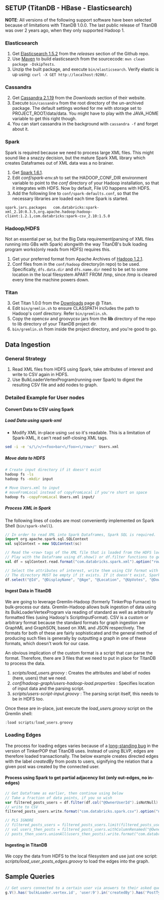## SETUP (TitanDB - HBase - Elasticsearch)

__NOTE__: All versions of the following support software have been selected because of limitations with TitanDB 1.0.0. The last public release of TitanDB was over 2 years ago, when they only supported Hadoop 1.

### Elasticsearch
1. Get [Elasticsearch 1.5.2](https://github.com/elastic/elasticsearch/releases/tag/v1.5.2) from the _releases_ section of the Github repo.
2. Use [Maven](http://maven.apache.org) to build elasticsearch from the sourcecode: `mvn clean package -DskipTests`.
3. Unzip the built package, and execute `bin/elasticsearch`. Verify elastic is up using: `curl -X GET http://localhost:9200/`.

### Cassandra
2. Get [Cassandra 2.1.19](http://www.apache.org/dyn/closer.lua/cassandra/2.1.19/apache-cassandra-2.1.19-bin.tar.gz) from the  _Downloads_ section of their website.
2. Execute `bin/cassandra` from the root directory of the un-archived package. The default settings worked for me with storage set to PROJECT\_ROOT/data/data. You might have to play with the JAVA\_HOME variable to get this right though.
2. You can start cassandra in the background with `cassandra -f` and forget about it.

### Spark
Spark is required because we need to process large XML files. This might sound like a snazzy decision, but the mature Spark XML library which creates Dataframes out of XML data was a no brainer.
1. Get [Spark 1.6.1](https://d3kbcqa49mib13.cloudfront.net/spark-1.6.1-bin-hadoop1.tgz).
2. Edit _conf/spark-env.sh_ to set the HADOOP\_CONF\_DIR environment variable to point to the _conf_ directory of your Hadoop installation, so that it integrates with HDFS. Now by default, File I/O happens with HDFS.
3. Add the following line to `conf/spark-defaults.conf`, so that the necessary libraries are loaded each time Spark is started.
```
spark.jars.packages   com.databricks:spark-xml_2.10:0.3.5,org.apache.hadoop:hadoop-client:1.2.1,com.databricks:spark-csv_2.10:1.5.0
```

### Hadoop/HDFS
Not an essential per se, but the Big Data requirement(parsing of XML files running into GBs with Spark) alongwith the way TitanDB's bulk loading program works(only reads from HDFS) requires this.
1. Get your preferred format from Apache Archives of [Hadoop 1.2.1](https://archive.apache.org/dist/hadoop/common/hadoop-1.2.1/).
2. Conf files from in the `conf/hadoop` directory(in repo) to be used. Specifically, `dfs.data.dir` and `dfs.name.dir` need to be set to some location in the local filesystem APART FROM /tmp, since /tmp is cleared every time the machine powers down.

### Titan
3. Get Titan 1.0.0 from the [Downloads](https://github.com/thinkaurelius/titan/wiki/Downloads) page @ Titan.
4. Edit `bin/gremlin.sh` to ensure CLASSPATH includes the path to Hadoop's conf directory. Refer `bin/gremlin.sh`.
4. Copy the opencsv and groovycsv jars from the **lib** directory of the repo to lib directory of your TitanDB project dir.
4. `bin/gremlin.sh` from inside the project directory, and you're good to go.


## Data Ingestion

### General Strategy
1. Read XML files from HDFS using Spark, take attributes of interest and write to CSV again in HDFS.
2. Use BulkLoaderVertexProgram(running over Spark) to digest the resulting CSV file and add nodes to graph.

### Detailed Example for User nodes
#### Convert Data to CSV using Spark
##### Load Data using spark-xml
- Modify XML in-place using `sed` so it's readable. This is a limitation of Spark-XML, it can't read self-closing XML tags.
```sh
sed -i -e 's/\/>/><foo>bar<\/foo><\/row>/' Users.xml
```
##### Move data to HDFS
```sh
# Create input directory if it doesn't exist
hadoop fs -ls
hadoop fs -mkdir input

# Move Users.xml to input
# moveFromLocal instead of copyFromLocal if you're short on space
hadoop fs -copyFromLocal Users.xml input/
```
##### Process XML in Spark
The following lines of codes are most conveniently implemented on Spark Shell (`bin/spark-shell`).
```scala
// In order to read XML into Spark Dataframes, Spark SQL is required.
import org.apache.spark.sql.SQLContext
val sqlContext = new SQLContext(sc)

// Read the <row> tags of the XML file that is loaded from the HDFS location "input/Users.xml". The <row> tags could more appropriately have been <user> tags, but that's how the file is formatted.
// Play with the Dataframe using df.show() or df.filter functions to get a sense of what the data looks like.
val df = sqlContext.read.format("com.databricks.spark.xml").option("rowTag", "row").load("input/Users.xml")

// Select the attributes of interest, write them using CSV format with no header and NULLs formatted as empty strings and write to graph/nodes/users directory in HDFS.
// The directory MUST be empty if it exists. If it doesn't exist, Spark will create it.
df.select("@Id", "@DisplayName", "@Age", "@Location", "@UpVotes", "@DownVotes", "@Reputation").write.format("com.databricks.spark.csv").option("nullValue", "").save("output/users")
```

#### Ingest Data in TitanDB
We are going to leverage Gremlin-Hadoop (formerly TinkerPop Furnace) to bulk-process our data. Gremlin-Hadoop allows bulk ingestion of data using its BulkLoaderVertexProgram via reading of standard as well as arbitrarily formatted files (using Hadoop's ScriptInputFormat). CSV is a custom or arbitrary format because the standard formats for graph ingestion are GraphML and GraphSON, based on XML and JSON respectively. The formats for both of these are fairly sophisticated and the general method of producing such files is generally by outputting a graph in one of these formats, which doesn't work for our case.

An obvious implication of the custom format is a script that can parse the format. Therefore, there are 3 files that we need to put in place for TitanDB to process the data.
1. *scripts/load\_users.groovy* : Creates the attributes and label of nodes (here, users) that we need.
2. *conf/hadoop-graph/users-hadoop-load.properties* : Specifies location of input data and the parsing script.
3. *scripts/users-script-input.groovy* : The parsing script itself, this needs to be in HDFS too.

Once these are in-place, just execute the *load\_users.groovy* script on the Gremlin shell:
```groovy
:load scripts/load_users.groovy
```

### Loading Edges
The process for loading edges varies because of a [long-standing bug](https://issues.apache.org/jira/browse/TINKERPOP-432) in the version of TinkerPOP that TitanDB uses. Instead of using BLVP, edges are therefore loaded transactionally. The below example creates directed edges with the label _createdBy_ from posts to users, signifying the relation that a given post was created by the connected user.
#### Process using Spark to get partial adjacency list (only out-edges, no in-edges)
```scala
// Get Dataframe as earlier, then continue using below
// Take a fraction of data points, if you so wish
var filtered_posts_users = df.filter(df.col("@OwnerUserId").isNotNull).select("@Id", "@OwnerUserId").limit(100000)
// write to CSV
filtered_posts_users.write.format("com.databricks.spark.csv").option("nullValue", "").save("graph/edges/posts_owners")

// PLS IGNORE
// filtered_posts_users = filtered_posts_users.limit(filtered_posts_users.count() / 10)
// val users_then_posts = filtered_posts_users.withColumnRenamed("@OwnerUserId", "a").withColumn("b", lit(null: String)).withColumnRenamed("@Id", "c").select("a","b","c")
// posts_then_users.unionAll(users_then_posts).write.format("com.databricks.spark.csv").option("nullValue", "").save("graph/edges/posts_owners")
```
#### Ingesting in TitanDB
We copy the data from HDFS to the local filesystem and use just one script: *scripts/load_user_posts_edges.groovy* to load the edges into the graph.

## Sample Queries
```groovy
// Get users connected to a certain user via answers to their asked questions (includes duplicates)
g.V().has('bulkLoader.vertex.id', 'user:9').in('createdBy').has('PostTypeId', 1).in('answerTo').out('createdBy').values('DisplayName')
```
